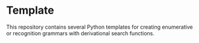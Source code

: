 # Template
This repository contains several Python templates for
creating enumerative or recognition grammars with
derivational search functions.
